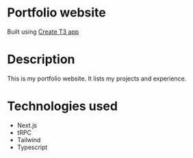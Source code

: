 # Portfolio website

Built using [Create T3 app](https://create.t3.gg/en/introduction)

# Description

This is my portfolio website. It lists my projects and experience.

# Technologies used

- Next.js
- tRPC
- Tailwind
- Typescript
